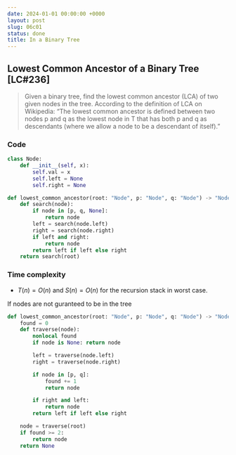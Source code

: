 ```yaml
---
date: 2024-01-01 00:00:00 +0000
layout: post
slug: 06c01
status: done
title: In a Binary Tree
---
```


## Lowest Common Ancestor of a Binary Tree [LC#236]
> Given a binary tree, find the lowest common ancestor (LCA) of two given nodes in the tree. According to the definition of LCA on Wikipedia: “The lowest common ancestor is defined between two nodes p and q as the lowest node in T that has both p and q as descendants (where we allow a node to be a descendant of itself).”


### Code
```python
class Node:
    def __init__(self, x):
        self.val = x
        self.left = None
        self.right = None

def lowest_common_ancestor(root: "Node", p: "Node", q: "Node") -> "Node":
    def search(node):
        if node in [p, q, None]:
            return node
        left = search(node.left)
        right = search(node.right)
        if left and right:
            return node
        return left if left else right
    return search(root)
```

### Time complexity
- $T(n) = O(n)$ and $S(n)= O(n)$ for the recursion stack in worst case.


If nodes are not guranteed to be in the tree
```python
def lowest_common_ancestor(root: "Node", p: "Node", q: "Node") -> "Node":
    found = 0
    def traverse(node):
        nonlocal found
        if node is None: return node

        left = traverse(node.left)
        right = traverse(node.right)

        if node in [p, q]:
            found += 1
            return node

        if right and left:
            return node
        return left if left else right

    node = traverse(root)
    if found >= 2:
        return node
    return None
```